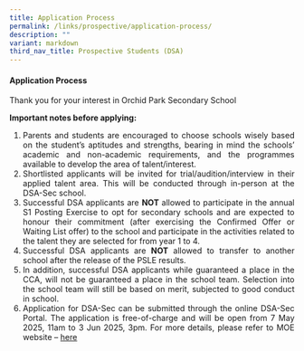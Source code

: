 ```yaml
---
title: Application Process
permalink: /links/prospective/application-process/
description: ""
variant: markdown
third_nav_title: Prospective Students (DSA)
---
```

<div align="justify">

<h4>Application Process</h4>

Thank you for your interest in Orchid Park Secondary School

<strong>Important notes before applying:</strong>

<ol><li>Parents and students are encouraged to choose schools wisely based on the student’s aptitudes and strengths, bearing in mind the schools’ academic and non-academic requirements, and the programmes available to develop the area of talent/interest.

</li><li>Shortlisted applicants will be invited for trial/audition/interview in their applied talent area. This will be conducted through in-person at the DSA-Sec school.

</li><li>Successful DSA applicants are <strong>NOT</strong> allowed to participate in the annual S1 Posting Exercise to opt for secondary schools and are expected to honour their commitment (after exercising the Confirmed Offer or Waiting List offer) to the school and participate in the activities related to the talent they are selected for from year 1 to 4.

</li><li>Successful DSA applicants are <strong>NOT</strong> allowed to transfer to another school after the release of the PSLE results.

</li><li>In addition, successful DSA applicants while guaranteed a place in the CCA, will not be guaranteed a place in the school team. Selection into the school team will still be based on merit, subjected to good conduct in school.

</li><li>Application for DSA-Sec can be submitted through the online DSA-Sec Portal. The application is free-of-charge and will be open from 7 May 2025, 11am to 3 Jun 2025, 3pm. For more details, please refer to MOE website – <a href="http://www.moe.gov.sg/dsa-sec">here</a>
	
</li></ol></div>